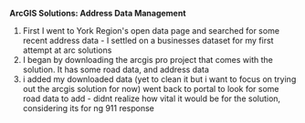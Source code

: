 **ArcGIS Solutions: Address Data Management**

1. First I went to York Region's open data page and searched for some recent address data - I settled on a businesses dataset for my first attempt at arc solutions
2. I began by downloading the arcgis pro project that comes with the solution. It has some road data, and address data
3. i added my downloaded data (yet to clean it but i want to focus on trying out the arcgis solution for now)
went back to portal to look for some road data to add - didnt realize how vital it would be for the solution, considering its for ng 911 response
